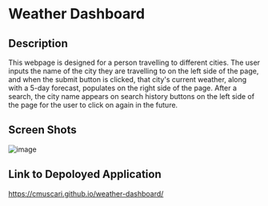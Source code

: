 # Weather Dashboard

## Description
This webpage is designed for a person travelling to different cities.  The user inputs  the name of the city they are travelling to on the left side of the page, and when the submit button is clicked, that city's current weather, along with a 5-day forecast, populates on the right side of the page.  After a search, the city name appears on search history buttons on the left side of the page for the user to click on again in the future.

## Screen Shots
![image](https://user-images.githubusercontent.com/97492722/159148715-c32aac0a-2411-4d8f-ae2d-32790cdf5a56.png)

## Link to Depoloyed Application
https://cmuscari.github.io/weather-dashboard/
